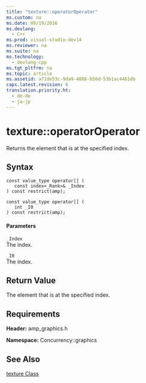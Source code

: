 ```yaml
---
title: "texture::operatorOperator"
ms.custom: na
ms.date: 09/19/2016
ms.devlang: 
  - C++
ms.prod: visual-studio-dev14
ms.reviewer: na
ms.suite: na
ms.technology: 
  - devlang-cpp
ms.tgt_pltfrm: na
ms.topic: article
ms.assetid: a71de53c-9da9-4086-b56d-53b1ac4461db
caps.latest.revision: 6
translation.priority.ht: 
  - de-de
  - ja-jp
---
```

# texture::operatorOperator
Returns the element that is at the specified index.  
  
## Syntax  
  
```  
const value_type operator[] (  
   const index<_Rank>& _Index  
) const restrict(amp);  
  
const value_type operator[] (  
   int _I0  
) const restrict(amp);  
```  
  
#### Parameters  
 `_Index`  
 The index.  
  
 `_I0`  
 The index.  
  
## Return Value  
 The element that is at the specified index.  
  
## Requirements  
 **Header:** amp_graphics.h  
  
 **Namespace:** Concurrency::graphics  
  
## See Also  
 [texture Class](../vs140/texture-Class.md)